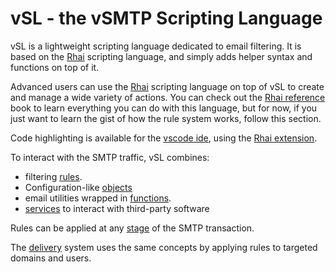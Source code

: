 # vSL - the vSMTP Scripting Language

vSL is a lightweight scripting language dedicated to email filtering. It is based on the [Rhai] scripting language, and simply adds helper syntax and functions on top of it.

Advanced users can use the [Rhai] scripting language on top of vSL to create and manage a wide variety of actions. You can check out the [Rhai reference](https://rhai.rs/book/ref) book to learn everything you can do with this language, but for now, if you just want to learn the gist of how the rule system works, follow this section.

Code highlighting is available for the [vscode ide](https://code.visualstudio.com/), using the [Rhai extension](https://marketplace.visualstudio.com/items?itemName=rhaiscript.vscode-rhai).

[Rhai]: https://rhai.rs/

To interact with the SMTP traffic, vSL combines:
- filtering [rules].
- Configuration-like [objects]
- email utilities wrapped in [functions].
- [services] to interact with third-party software

[rules]: rules.md
[objects]: objects.md
[functions]: api.md
[services]: services.md

Rules can be applied at any [stage] of the SMTP transaction.

[stage]: stages.md

The [delivery] system uses the same concepts by applying rules to targeted domains and users.

[delivery]: delivery.md